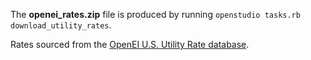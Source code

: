 The **openei_rates.zip** file is produced by running `openstudio tasks.rb download_utility_rates`.

Rates sourced from the [OpenEI U.S. Utility Rate database](https://apps.openei.org/USURDB/).
